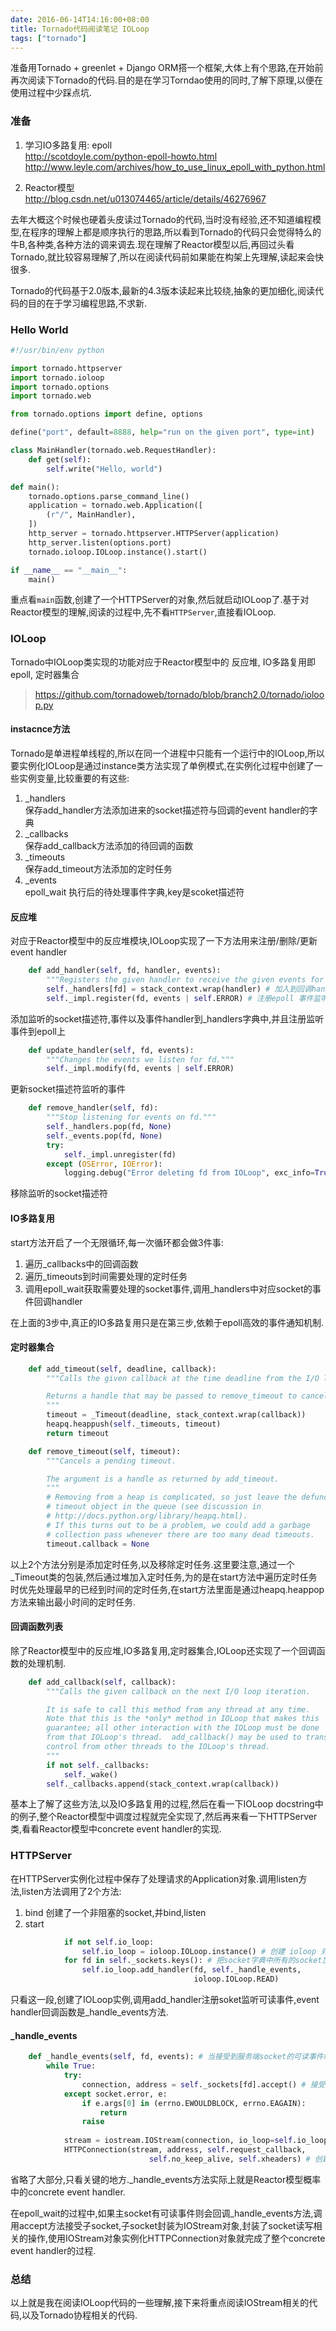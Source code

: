 ```yaml
---
date: 2016-06-14T14:16:00+08:00
title: Tornado代码阅读笔记 IOLoop
tags: ["tornado"]
---
```


准备用Tornado + greenlet + Django ORM搭一个框架,大体上有个思路,在开始前再次阅读下Tornado的代码.目的是在学习Torndao使用的同时,了解下原理,以便在使用过程中少踩点坑.

### 准备

1. 学习IO多路复用: epoll  
  <http://scotdoyle.com/python-epoll-howto.html>  
  <http://www.leyle.com/archives/how_to_use_linux_epoll_with_python.html>

2. Reactor模型  
  <http://blog.csdn.net/u013074465/article/details/46276967>  

去年大概这个时候也硬着头皮读过Tornado的代码,当时没有经验,还不知道编程模型,在程序的理解上都是顺序执行的思路,所以看到Tornado的代码只会觉得特么的牛B,各种类,各种方法的调来调去.现在理解了Reactor模型以后,再回过头看Tornado,就比较容易理解了,所以在阅读代码前如果能在构架上先理解,读起来会快很多.

Tornado的代码基于2.0版本,最新的4.3版本读起来比较绕,抽象的更加细化,阅读代码的目的在于学习编程思路,不求新.

<!--more-->
### Hello World

```python
#!/usr/bin/env python

import tornado.httpserver
import tornado.ioloop
import tornado.options
import tornado.web

from tornado.options import define, options

define("port", default=8888, help="run on the given port", type=int)

class MainHandler(tornado.web.RequestHandler):
    def get(self):
        self.write("Hello, world")

def main():
    tornado.options.parse_command_line()
    application = tornado.web.Application([
        (r"/", MainHandler),
    ])
    http_server = tornado.httpserver.HTTPServer(application)
    http_server.listen(options.port)
    tornado.ioloop.IOLoop.instance().start()

if __name__ == "__main__":
    main()
```

重点看`main`函数,创建了一个HTTPServer的对象,然后就启动IOLoop了.基于对Reactor模型的理解,阅读的过程中,先不看`HTTPServer`,直接看IOLoop.

### IOLoop

Tornado中IOLoop类实现的功能对应于Reactor模型中的 反应堆, IO多路复用即epoll, 定时器集合

> <https://github.com/tornadoweb/tornado/blob/branch2.0/tornado/ioloop.py>

#### instacnce方法

Tornado是单进程单线程的,所以在同一个进程中只能有一个运行中的IOLoop,所以要实例化IOLoop是通过instance类方法实现了单例模式,在实例化过程中创建了一些实例变量,比较重要的有这些:

1. _handlers  
  保存add_handler方法添加进来的socket描述符与回调的event handler的字典
2. _callbacks  
  保存add_callback方法添加的待回调的函数
3. _timeouts  
  保存add_timeout方法添加的定时任务
4. _events  
  epoll_wait 执行后的待处理事件字典,key是scoket描述符

#### 反应堆

对应于Reactor模型中的反应堆模块,IOLoop实现了一下方法用来注册/删除/更新event handler

```python
    def add_handler(self, fd, handler, events):
        """Registers the given handler to receive the given events for fd."""
        self._handlers[fd] = stack_context.wrap(handler) # 加入到回调handler字典中
        self._impl.register(fd, events | self.ERROR) # 注册epoll 事件监听
```
添加监听的socket描述符,事件以及事件handler到_handlers字典中,并且注册监听事件到epoll上

```python
    def update_handler(self, fd, events):
        """Changes the events we listen for fd."""
        self._impl.modify(fd, events | self.ERROR)
```
更新socket描述符监听的事件

```python
    def remove_handler(self, fd):
        """Stop listening for events on fd."""
        self._handlers.pop(fd, None)
        self._events.pop(fd, None)
        try:
            self._impl.unregister(fd)
        except (OSError, IOError):
            logging.debug("Error deleting fd from IOLoop", exc_info=True)
```
移除监听的socket描述符

#### IO多路复用

start方法开启了一个无限循环,每一次循环都会做3件事:

1. 遍历_callbacks中的回调函数
2. 遍历_timeouts到时间需要处理的定时任务
3. 调用epoll_wait获取需要处理的socket事件,调用_handlers中对应socket的事件回调handler

在上面的3步中,真正的IO多路复用只是在第三步,依赖于epoll高效的事件通知机制.

#### 定时器集合

```python
    def add_timeout(self, deadline, callback):
        """Calls the given callback at the time deadline from the I/O loop.

        Returns a handle that may be passed to remove_timeout to cancel.
        """
        timeout = _Timeout(deadline, stack_context.wrap(callback))
        heapq.heappush(self._timeouts, timeout)
        return timeout

    def remove_timeout(self, timeout):
        """Cancels a pending timeout.

        The argument is a handle as returned by add_timeout.
        """
        # Removing from a heap is complicated, so just leave the defunct
        # timeout object in the queue (see discussion in 
        # http://docs.python.org/library/heapq.html).
        # If this turns out to be a problem, we could add a garbage
        # collection pass whenever there are too many dead timeouts.
        timeout.callback = None
```

以上2个方法分别是添加定时任务,以及移除定时任务.这里要注意,通过一个_Timeout类的包装,然后通过堆加入定时任务,为的是在start方法中遍历定时任务时优先处理最早的已经到时间的定时任务,在start方法里面是通过heapq.heappop方法来输出最小时间的定时任务.

#### 回调函数列表

除了Reactor模型中的反应堆,IO多路复用,定时器集合,IOLoop还实现了一个回调函数的处理机制.

```python
    def add_callback(self, callback):
        """Calls the given callback on the next I/O loop iteration.

        It is safe to call this method from any thread at any time.
        Note that this is the *only* method in IOLoop that makes this
        guarantee; all other interaction with the IOLoop must be done
        from that IOLoop's thread.  add_callback() may be used to transfer
        control from other threads to the IOLoop's thread.
        """
        if not self._callbacks:
            self._wake()
        self._callbacks.append(stack_context.wrap(callback))
```

基本上了解了这些方法,以及IO多路复用的过程,然后在看一下IOLoop docstring中的例子,整个Reactor模型中调度过程就完全实现了,然后再来看一下HTTPServer类,看看Reactor模型中concrete event handler的实现.

### HTTPServer

在HTTPServer实例化过程中保存了处理请求的Application对象.调用listen方法,listen方法调用了2个方法:

1. bind
  创建了一个非阻塞的socket,并bind,listen  
2. start

```python
            if not self.io_loop:
                self.io_loop = ioloop.IOLoop.instance() # 创建 ioloop 对象
            for fd in self._sockets.keys(): # 把socket字典中所有的socket加入到ioloop handler列表中,并监听可读事件,回调函数为_handle_events
                self.io_loop.add_handler(fd, self._handle_events,
                                         ioloop.IOLoop.READ)
```
只看这一段,创建了IOLoop实例,调用add_handler注册soket监听可读事件,event handler回调函数是_handle_events方法.

#### _handle_events

```python
    def _handle_events(self, fd, events): # 当接受到服务端socket的可读事件时,建立连接
        while True:
            try:
                connection, address = self._sockets[fd].accept() # 接受socket连接
            except socket.error, e:
                if e.args[0] in (errno.EWOULDBLOCK, errno.EAGAIN):
                    return
                raise
            
            stream = iostream.IOStream(connection, io_loop=self.io_loop) # 创建IOStream对象,封装子socket
            HTTPConnection(stream, address, self.request_callback,
                               self.no_keep_alive, self.xheaders) # 创建 HTTPonnection连接对象,处理http请求
```
省略了大部分,只看关键的地方._handle_events方法实际上就是Reactor模型概率中的concrete event handler.

在epoll_wait的过程中,如果主socket有可读事件则会回调_handle_events方法,调用accept方法接受子socket,子socket封装为IOStream对象,封装了socket读写相关的操作,使用IOStream对象实例化HTTPConnection对象就完成了整个concrete event handler的过程.

### 总结

以上就是我在阅读IOLoop代码的一些理解,接下来将重点阅读IOStream相关的代码,以及Tornado协程相关的代码.


